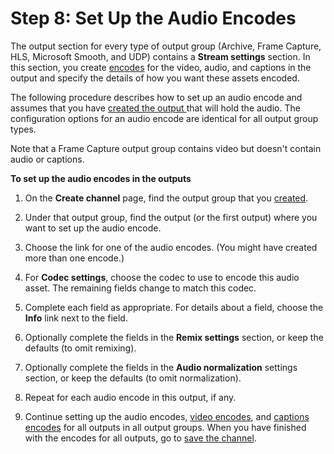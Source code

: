 # Step 8: Set Up the Audio Encodes<a name="creating-a-channel-step7"></a>

The output section for every type of output group \(Archive, Frame Capture, HLS, Microsoft Smooth, and UDP\) contains a **Stream settings** section\. In this section, you create [encodes](channels.md#encode) for the video, audio, and captions in the output and specify the details of how you want these assets encoded\. 

The following procedure describes how to set up an audio encode and assumes that you have [created the output ](creating-a-channel-step5.md) that will hold the audio\. The configuration options for an audio encode are identical for all output group types\. 

Note that a Frame Capture output group contains video but doesn't contain audio or captions\.

**To set up the audio encodes in the outputs**

1. On the **Create channel** page, find the output group that you [created](creating-a-channel-step4.md)\. 

1. Under that output group, find the output \(or the first output\) where you want to set up the audio encode\.

1. Choose the link for one of the audio encodes\. \(You might have created more than one encode\.\)

1. For **Codec settings**, choose the codec to use to encode this audio asset\. The remaining fields change to match this codec\.

1. Complete each field as appropriate\. For details about a field, choose the **Info** link next to the field\. 

1. Optionally complete the fields in the **Remix settings** section, or keep the defaults \(to omit remixing\)\.

1. Optionally complete the fields in the **Audio normalization** settings section, or keep the defaults \(to omit normalization\)\.

1. Repeat for each audio encode in this output, if any\.

1. Continue setting up the audio encodes, [video encodes](creating-a-channel-step6.md), and [captions encodes](creating-a-channel-step8.md) for all outputs in all output groups\. When you have finished with the encodes for all outputs, go to [save the channel](creating-a-channel-step9.md)\.